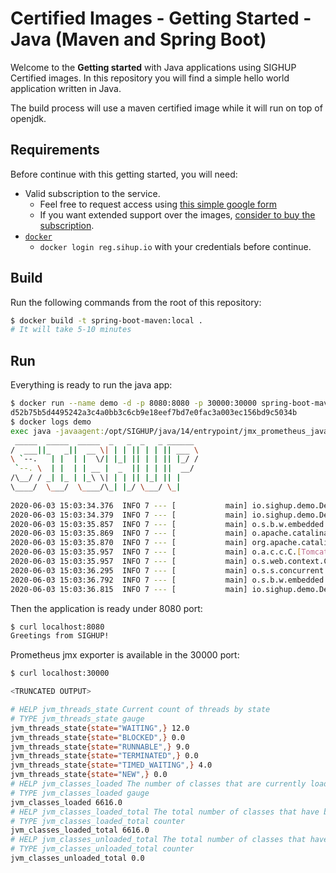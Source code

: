 # Certified Images - Getting Started - Java (Maven and Spring Boot)

Welcome to the **Getting started** with Java applications using SIGHUP Certified images.
In this repository you will find a simple hello world application written in Java.

The build process will use a maven certified image while it will run on top of openjdk.

## Requirements

Before continue with this getting started, you will need:
- Valid subscription to the service.
  - Feel free to request access using [this simple google form](https://forms.gle/Wf916FGxUqRaLY5k7)
  - If you want extended support over the images, [consider to buy the subscription](https://gumroad.com/l/NiCYf).
- [`docker`](https://docs.docker.com/get-docker/)
  - `docker login reg.sihup.io` with your credentials before continue.

## Build

Run the following commands from the root of this repository:

```bash
$ docker build -t spring-boot-maven:local .
# It will take 5-10 minutes
```

## Run

Everything is ready to run the java app:

```bash
$ docker run --name demo -d -p 8080:8080 -p 30000:30000 spring-boot-maven:local
d52b75b5d4495242a3c4a0bb3c6cb9e18eef7bd7e0fac3a003ec156bd9c5034b
$ docker logs demo
exec java -javaagent:/opt/SIGHUP/java/14/entrypoint/jmx_prometheus_javaagent.jar=30000:/opt/SIGHUP/java/14/configuration/jmx_exporter.yaml -XX:+ExitOnOutOfMemoryError -cp . -jar /app/demo-0.0.1-SNAPSHOT.jar
 _____  _____  _____  _   _  _   _ ______ 
/  ___||_   _||  __ \| | | || | | || ___ \
\ `--.   | |  | |  \/| |_| || | | || |_/ /
 `--. \  | |  | | __ |  _  || | | ||  __/ 
/\__/ / _| |_ | |_\ \| | | || |_| || |    
\____/  \___/  \____/\_| |_/ \___/ \_|    
                                          
2020-06-03 15:03:34.376  INFO 7 --- [           main] io.sighup.demo.DemoApplication           : Starting DemoApplication v0.0.1-SNAPSHOT on d52b75b5d449 with PID 7 (/app/demo-0.0.1-SNAPSHOT.jar started by root in /app)
2020-06-03 15:03:34.379  INFO 7 --- [           main] io.sighup.demo.DemoApplication           : No active profile set, falling back to default profiles: default
2020-06-03 15:03:35.857  INFO 7 --- [           main] o.s.b.w.embedded.tomcat.TomcatWebServer  : Tomcat initialized with port(s): 8080 (http)
2020-06-03 15:03:35.869  INFO 7 --- [           main] o.apache.catalina.core.StandardService   : Starting service [Tomcat]
2020-06-03 15:03:35.870  INFO 7 --- [           main] org.apache.catalina.core.StandardEngine  : Starting Servlet engine: [Apache Tomcat/9.0.35]
2020-06-03 15:03:35.957  INFO 7 --- [           main] o.a.c.c.C.[Tomcat].[localhost].[/]       : Initializing Spring embedded WebApplicationContext
2020-06-03 15:03:35.957  INFO 7 --- [           main] o.s.web.context.ContextLoader            : Root WebApplicationContext: initialization completed in 1521 ms
2020-06-03 15:03:36.295  INFO 7 --- [           main] o.s.s.concurrent.ThreadPoolTaskExecutor  : Initializing ExecutorService 'applicationTaskExecutor'
2020-06-03 15:03:36.792  INFO 7 --- [           main] o.s.b.w.embedded.tomcat.TomcatWebServer  : Tomcat started on port(s): 8080 (http) with context path ''
2020-06-03 15:03:36.815  INFO 7 --- [           main] io.sighup.demo.DemoApplication           : Started DemoApplication in 3.121 seconds (JVM running for 3.9)
```

Then the application is ready under 8080 port:

```bash
$ curl localhost:8080
Greetings from SIGHUP!
```

Prometheus jmx exporter is available in the 30000 port:

```bash
$ curl localhost:30000

<TRUNCATED OUTPUT>

# HELP jvm_threads_state Current count of threads by state
# TYPE jvm_threads_state gauge
jvm_threads_state{state="WAITING",} 12.0
jvm_threads_state{state="BLOCKED",} 0.0
jvm_threads_state{state="RUNNABLE",} 9.0
jvm_threads_state{state="TERMINATED",} 0.0
jvm_threads_state{state="TIMED_WAITING",} 4.0
jvm_threads_state{state="NEW",} 0.0
# HELP jvm_classes_loaded The number of classes that are currently loaded in the JVM
# TYPE jvm_classes_loaded gauge
jvm_classes_loaded 6616.0
# HELP jvm_classes_loaded_total The total number of classes that have been loaded since the JVM has started execution
# TYPE jvm_classes_loaded_total counter
jvm_classes_loaded_total 6616.0
# HELP jvm_classes_unloaded_total The total number of classes that have been unloaded since the JVM has started execution
# TYPE jvm_classes_unloaded_total counter
jvm_classes_unloaded_total 0.0
```
